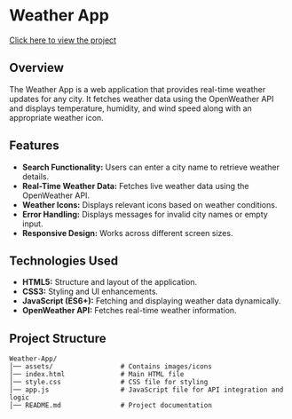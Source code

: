 # Weather App
[Click here to view the project]( https://medhabar.github.io/weather-app/)

 

## Overview
The Weather App is a web application that provides real-time weather updates for any city. It fetches weather data using the OpenWeather API and displays temperature, humidity, and wind speed along with an appropriate weather icon.

## Features
- **Search Functionality:** Users can enter a city name to retrieve weather details.
- **Real-Time Weather Data:** Fetches live weather data using the OpenWeather API.
- **Weather Icons:** Displays relevant icons based on weather conditions.
- **Error Handling:** Displays messages for invalid city names or empty input.
- **Responsive Design:** Works across different screen sizes.

## Technologies Used
- **HTML5:** Structure and layout of the application.
- **CSS3:** Styling and UI enhancements.
- **JavaScript (ES6+):** Fetching and displaying weather data dynamically.
- **OpenWeather API:** Fetches real-time weather information.

## Project Structure
```
Weather-App/
│── assets/                 # Contains images/icons
│── index.html              # Main HTML file
│── style.css               # CSS file for styling
│── app.js                  # JavaScript file for API integration and logic
│── README.md               # Project documentation
```

